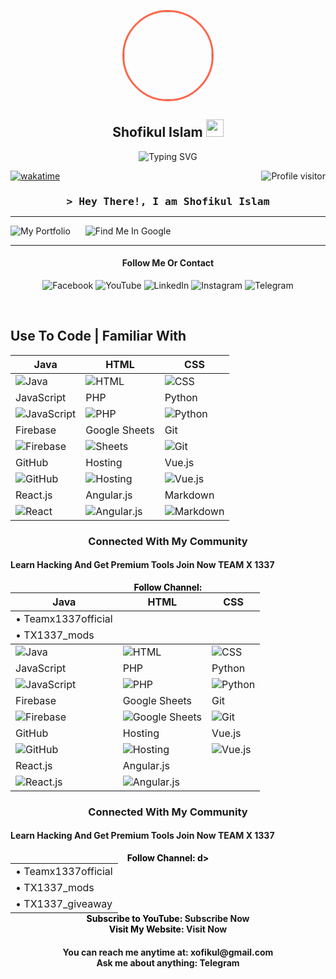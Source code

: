 <!DOCTYPE html>
<html lang="en">
<head>
    <meta charset="UTF-8">
    <meta name="viewport" content="width=device-width, initial-scale=1.0">
    
</head>
<body>
<p align="center">
  <img width="140" src="https://xofikul1337.github.io/xofikul1337/assets/shofikul.jpg" style="border-radius: 50%; border: 3px solid tomato;">
  
<h2 align="center"><span style="animation: color-change 1s infinite alternate; @keyframes color-change { 0% { color: red; } 50% { color: blue; } 100% { color: green; } }">Shofikul</span> Islam <img src="https://media.giphy.com/media/hvRJCLFzcasrR4ia7z/giphy.gif" width="28"></h2>



</p>
<p align="center">
    <a href="https://github.com/xofikul1337" style="text-decoration: none;">
        <img src="https://readme-typing-svg.herokuapp.com/?lines=Self%20Taught%20Programmer;Frontend%20Web%20Developer;Android%20App%20Developer;Full%20Stack%20TG%20Bot%20Developer;3%2B%20years%20of%20coding%20experience;Always%20learning%20new%20things&center=true&width=380&height=45" alt="Typing SVG">
    </a>
</p>

<a href="https://github.com/xofikul1337" style="text-decoration: none;">
    <img align="right" src="https://komarev.com/ghpvc/?username=xofikul1337&label=Visitors&color=0e75b6&style=flat" alt="Profile visitor" />
</a>

[![wakatime](https://wakatime.com/badge/user/eebb3dd8-d9b2-40de-9b88-6fd6cac99dbc.svg)](https://wakatime.com/@eebb3dd8-d9b2-40de-9b88-6fd6cac99dbc)

<!-- Intro  -->
<h3 align="center" style="margin-bottom: 0;">
    <samp>&gt; Hey There!, I am <b><a target="_blank" href="https://github.com/xofikul1337" style="text-decoration: none;">Shofikul Islam</a></b></samp>
</h3>

<p align="center"> 
    <hr>
    <a href="https://github.com/xofikul1337" style="text-decoration: none;">
        <img src="https://img.shields.io/badge/My%20Portfolio-FF0000?style=for-the-badge&logo=hand-clap&logoColor=white" alt="My Portfolio">
    </a>
    <a href="https://www.google.com/search?q=team+x+1337+shofikul+islam&oq=te&gs_lcrp=EgZjaHJvbWUqBggDEEUYOzIGCAAQRRg8MgYIARBFGDwyBggCEEUYPDIGCAMQRRg7MgYIBBBFGDsyBggFEEUYOzIGCAYQRRg5Mg0IBxAAGJECGIAEGIoFMhMICBAAGIMBGJECGLEDGIAEGIoFMg0ICRAAGIMBGLEDGIAE0gEIMTIzNWowajSoAgCwAgA&sourceid=chrome-mobile&ie=UTF-8#ip=1" style="margin-left: 20px; text-decoration: none;">
        <img src="https://img.shields.io/badge/Find%20me%20Google-4285F4?style=for-the-badge&logo=google&logoColor=white" alt="Find Me In Google" />
    </a>
</p>
<hr>

<h4 align="center">Follow Me Or Contact</h4>
<p align="center">
    <a href="https://www.facebook.com/S80F9KU50/" target="blank" style="text-decoration: none;">
        <img src="https://img.shields.io/badge/Facebook-1877F2?style=for-the-badge&logo=facebook&logoColor=white" alt="Facebook" />
    </a>
    <a href="https://youtube.com/@teamxofficial-1337" target="_blank" style="text-decoration: none;">
        <img src="https://img.shields.io/badge/YouTube-FF0000?style=for-the-badge&logo=youtube&logoColor=white" alt="YouTube"/>
    </a>
    <a href="https://www.linkedin.com/in/shofikul-islam-76b01322a?originalSubdomain=bd" target="_blank" style="text-decoration: none;">
        <img src="https://img.shields.io/badge/LinkedIn-0077B5?style=for-the-badge&logo=linkedin&logoColor=white" alt="LinkedIn"/>
    </a>
    <a href="https://www.instagram.com/itz_shofikul_islam/" target="_blank" style="text-decoration: none;">
        <img src="https://img.shields.io/badge/Instagram-E4405F?style=for-the-badge&logo=instagram&logoColor=white" alt="Instagram" />
    </a> 
    <a href="https://t.me/S80F9K6L1337" target="_blank" style="text-decoration: none;">
        <img src="https://img.shields.io/badge/Telegram-2CA5E0?style=for-the-badge&logo=telegram&logoColor=white" alt="Telegram"  />
    </a> 
</p>

<br />

## Use To Code | Familiar With 

| Java | HTML | CSS |
|----------|----------|----------|
| ![Java](https://img.shields.io/badge/Java-007396?style=for-the-badge&labelColor=black&logo=java&logoColor=007396) | ![HTML](https://img.shields.io/badge/HTML5-E34F26?style=for-the-badge&labelColor=black&logo=html5&logoColor=E34F26) | ![CSS](https://img.shields.io/badge/CSS3-1572B6?style=for-the-badge&labelColor=black&logo=css3&logoColor=1572B6) |
| JavaScript | PHP | Python |
| ![JavaScript](https://img.shields.io/badge/JavaScript-F7DF1E?style=for-the-badge&labelColor=black&logo=javascript&logoColor=F7DF1E) | ![PHP](https://img.shields.io/badge/PHP-777BB4?style=for-the-badge&labelColor=black&logo=php&logoColor=777BB4) | ![Python](https://img.shields.io/badge/Python-3776AB?style=for-the-badge&labelColor=black&logo=python&logoColor=3776AB) |
| Firebase | Google Sheets | Git |
| ![Firebase](https://img.shields.io/badge/Firebase-FFCA28?style=for-the-badge&labelColor=black&logo=firebase&logoColor=FFCA28) | ![Sheets](https://img.shields.io/badge/Google%20Sheets-34A853?style=for-the-badge&labelColor=black&logo=google%20sheets&logoColor=34A853) | ![Git](https://img.shields.io/badge/Git-F05032?style=for-the-badge&labelColor=black&logo=git&logoColor=F05032) |
| GitHub | Hosting | Vue.js |
| ![GitHub](https://img.shields.io/badge/GitHub-181717?style=for-the-badge&labelColor=black&logo=github&logoColor=181717) | ![Hosting](https://img.shields.io/badge/Hosting-0078D4?style=for-the-badge&labelColor=black&logo=microsoft%20azure&logoColor=0078D4) | ![Vue.js](https://img.shields.io/badge/Vue.js-4FC08D?style=for-the-badge&labelColor=black&logo=vue.js&logoColor=4FC08D) |
| React.js | Angular.js | Markdown |
| ![React](https://img.shields.io/badge/React.js-61DAFB?style=for-the-badge&labelColor=black&logo=react&logoColor=61DAFB) | ![Angular.js](https://img.shields.io/badge/Angular.js-DD0031?style=for-the-badge&labelColor=black&logo=angular&logoColor=DD0031) | ![Markdown](https://img.shields.io/badge/Markdown-000000?style=for-the-badge&labelColor=black&logo=markdown&logoColor=000000) |

<!-- About Section -->
<h3 style="text-align:center;">Connected With My Community</h3>
<h4>Learn Hacking And Get Premium Tools Join Now TEAM X 1337</h4>
<p style="text-align:center; color:#000; font-weight:bold;">
    Follow Channel:
    <table style="margin: 0 auto;">
        <tr>
            <td>• <a href="https://t.me/Teamx1337official" style="text-decoration: none;">Teamx1337official</a></td>
        </tr>
        <tr>
            <td>• <a href="https://t.me/TX1337_mods" style="text-decoration: none;">TX1337_mods</a></t## Use To Code | Familiar With 

| Java | HTML | CSS |
|----------|----------|----------|
| ![Java](https://img.shields.io/badge/Java-007396?style=for-the-badge&labelColor=black&logo=java&logoColor=007396) | ![HTML](https://img.shields.io/badge/HTML5-E34F26?style=for-the-badge&labelColor=black&logo=html5&logoColor=E34F26) | ![CSS](https://img.shields.io/badge/CSS3-1572B6?style=for-the-badge&labelColor=black&logo=css3&logoColor=1572B6) |
| JavaScript | PHP | Python |
| ![JavaScript](https://img.shields.io/badge/JavaScript-F7DF1E?style=for-the-badge&labelColor=black&logo=javascript&logoColor=F7DF1E) | ![PHP](https://img.shields.io/badge/PHP-777BB4?style=for-the-badge&labelColor=black&logo=php&logoColor=777BB4) | ![Python](https://img.shields.io/badge/Python-3776AB?style=for-the-badge&labelColor=black&logo=python&logoColor=3776AB) |
| Firebase | Google Sheets | Git |
| ![Firebase](https://img.shields.io/badge/Firebase-FFCA28?style=for-the-badge&labelColor=black&logo=firebase&logoColor=FFCA28) | ![Google Sheets](https://img.shields.io/badge/Google%20Sheets-34A853?style=for-the-badge&labelColor=black&logo=google%20sheets&logoColor=34A853) | ![Git](https://img.shields.io/badge/Git-F05032?style=for-the-badge&labelColor=black&logo=git&logoColor=F05032) |
| GitHub | Hosting | Vue.js |
| ![GitHub](https://img.shields.io/badge/GitHub-181717?style=for-the-badge&labelColor=black&logo=github&logoColor=181717) | ![Hosting](https://img.shields.io/badge/Hosting-0078D4?style=for-the-badge&labelColor=black&logo=microsoft%20azure&logoColor=0078D4) | ![Vue.js](https://img.shields.io/badge/Vue.js-4FC08D?style=for-the-badge&labelColor=black&logo=vue.js&logoColor=4FC08D) |
| React.js | Angular.js | |
| ![React.js](https://img.shields.io/badge/React.js-61DAFB?style=for-the-badge&labelColor=black&logo=react&logoColor=61DAFB) | ![Angular.js](https://img.shields.io/badge/Angular.js-DD0031?style=for-the-badge&labelColor=black&logo=angular&logoColor=DD0031) | |


<!-- About Section -->
<h3 style="text-align:center;">Connected With My Community</h3>
<h4>Learn Hacking And Get Premium Tools Join Now TEAM X 1337</h4>
<p style="text-align:center; color:#000; font-weight:bold;">
    Follow Channel:
    <table style="margin: 0 auto;">
        <tr>
            <td>• <a href="https://t.me/Teamx1337official" style="text-decoration: none;">Teamx1337official</a></td>
        </tr>
        <tr>
            <td>• <a href="https://t.me/TX1337_mods" style="text-decoration: none;">TX1337_mods</a></td>
d>
        </tr>
        <tr>
            <td>• <a href="https://t.me/TX1337_giveaway" style="text-decoration: none;">TX1337_giveaway</a></td>
        </tr>
    </table>
    Subscribe to YouTube: <a href="https://youtube.com/@teamxofficial-1337" style="text-decoration: none;">Subscribe Now</a><br>
    Visit My Website: <a href="https://teamxstore.com" style="text-decoration: none;">Visit Now</a>
</p>

<h4 style="text-align:center; font-weight:bold;">
    You can reach me anytime at: xofikul@gmail.com<br>
    Ask me about anything: <a href="https://t.me/S80F9K6L1337" style="text-decoration: none;">Telegram</a>
</h4>



</body>
</html>
